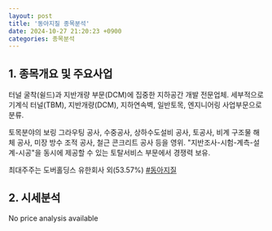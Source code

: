 ```yaml
---
layout: post
title: '동아지질 종목분석'
date: 2024-10-27 21:20:23 +0900
categories: 종목분석
---
```


## 1. 종목개요 및 주요사업

터널 굴착(쉴드)과 지반개량 부문(DCM)에 집중한 지하공간 개발 전문업체. 세부적으로 기계식 터널(TBM), 지반개량(DCM), 지하연속벽, 일반토목, 엔지니어링 사업부문으로 분류.

토목분야의 보링 그라우팅 공사, 수중공사, 상하수도설비 공사, 토공사, 비계 구조물 해체 공사, 미장 방수 조적 공사, 철근 콘크리트 공사 등을 영위. "지반조사-시험-계측-설계-시공"을 동시에 제공할 수 있는 토탈서비스 부문에서 경쟁력 보유. 

최대주주는 도버홀딩스 유한회사 외(53.57%)
[#동아지질](#)

## 2. 시세분석

No price analysis available
